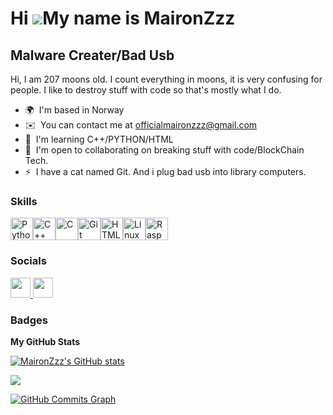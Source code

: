 Hi ![](https://user-images.githubusercontent.com/18350557/176309783-0785949b-9127-417c-8b55-ab5a4333674e.gif)My name is MaironZzz
=================================================================================================================================

Malware Creater/Bad Usb
-----------------------

Hi, I am 207 moons old. I count everything in moons, it is very confusing for people. I like to destroy stuff with code so that's mostly what I do.

* 🌍  I'm based in Norway
* ✉️  You can contact me at [officialmaironzzz@gmail.com](mailto:officialmaironzzz@gmail.com)
* 🧠  I'm learning C++/PYTHON/HTML
* 🤝  I'm open to collaborating on breaking stuff with code/BlockChain Tech.
* ⚡  I have a cat named Git. And i plug bad usb into library computers.

### Skills


<p align="left">
<a href="https://www.python.org/" target="_blank" rel="noreferrer"><img src="https://raw.githubusercontent.com/danielcranney/readme-generator/main/public/icons/skills/python-colored.svg" width="36" height="36" alt="Python" /></a><a href="https://docs.microsoft.com/en-us/cpp/?view=msvc-170" target="_blank" rel="noreferrer"><img src="https://raw.githubusercontent.com/danielcranney/readme-generator/main/public/icons/skills/cplusplus-colored.svg" width="36" height="36" alt="C++" /></a><a href="https://docs.microsoft.com/en-us/cpp/?view=msvc-170" target="_blank" rel="noreferrer"><img src="https://raw.githubusercontent.com/danielcranney/readme-generator/main/public/icons/skills/c-colored.svg" width="36" height="36" alt="C" /></a><a href="https://git-scm.com/" target="_blank" rel="noreferrer"><img src="https://raw.githubusercontent.com/danielcranney/readme-generator/main/public/icons/skills/git-colored.svg" width="36" height="36" alt="Git" /></a><a href="https://developer.mozilla.org/en-US/docs/Glossary/HTML5" target="_blank" rel="noreferrer"><img src="https://raw.githubusercontent.com/danielcranney/readme-generator/main/public/icons/skills/html5-colored.svg" width="36" height="36" alt="HTML5" /></a><a href="https://www.linux.org" target="_blank" rel="noreferrer"><img src="https://raw.githubusercontent.com/danielcranney/readme-generator/main/public/icons/skills/linux-colored.svg" width="36" height="36" alt="Linux" /></a><a href="https://www.raspberrypi.org/" target="_blank" rel="noreferrer"><img src="https://raw.githubusercontent.com/danielcranney/readme-generator/main/public/icons/skills/raspberrypi-colored.svg" width="36" height="36" alt="Raspberry Pi" /></a>
</p>


### Socials

<p align="left"> <a href="https://discord.com/users/tylerdurden4735" target="_blank" rel="noreferrer"> <picture> <source media="(prefers-color-scheme: dark)" srcset="undefined" /> <source media="(prefers-color-scheme: light)" srcset="https://raw.githubusercontent.com/danielcranney/readme-generator/main/public/icons/socials/discord.svg" /> <img src="https://raw.githubusercontent.com/danielcranney/readme-generator/main/public/icons/socials/discord.svg" width="32" height="32" /> </picture> </a> <a href="https://www.github.com/MaironZzz" target="_blank" rel="noreferrer"> <picture> <source media="(prefers-color-scheme: dark)" srcset="https://raw.githubusercontent.com/danielcranney/readme-generator/main/public/icons/socials/github-dark.svg" /> <source media="(prefers-color-scheme: light)" srcset="https://raw.githubusercontent.com/danielcranney/readme-generator/main/public/icons/socials/github.svg" /> <img src="https://raw.githubusercontent.com/danielcranney/readme-generator/main/public/icons/socials/github.svg" width="32" height="32" /> </picture> </a></p>

### Badges

<b>My GitHub Stats</b>

<a href="http://www.github.com/MaironZzz"><img src="https://github-readme-stats.vercel.app/api?username=MaironZzz&show_icons=true&hide=&count_private=true&title_color=ef4444&text_color=a855f7&icon_color=3382ed&bg_color=22272e&hide_border=true&show_icons=true" alt="MaironZzz's GitHub stats" /></a>

<a href="http://www.github.com/MaironZzz"><img src="https://github-readme-streak-stats.herokuapp.com/?user=MaironZzz&stroke=a855f7&background=22272e&ring=ef4444&fire=ef4444&currStreakNum=a855f7&currStreakLabel=ef4444&sideNums=a855f7&sideLabels=a855f7&dates=a855f7&hide_border=true" /></a>

<a href="http://www.github.com/MaironZzz"><img src="https://github-readme-activity-graph.cyclic.app/graph?username=MaironZzz&bg_color=22272e&color=a855f7&line=3382ed&point=a855f7&area_color=22272e&area=true&hide_border=true&custom_title=GitHub%20Commits%20Graph" alt="GitHub Commits Graph" /></a>
